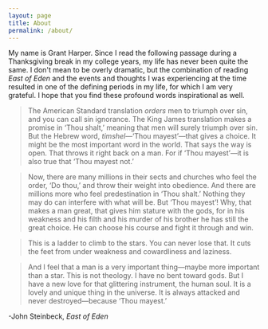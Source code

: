```yaml
---
layout: page
title: About
permalink: /about/
---
```


My name is Grant Harper. Since I read the following passage during a Thanksgiving break in my college years, my life has never been quite the same. I don't mean to be overly dramatic, but the combination of reading _East of Eden_ and the events and thoughts I was experiencing at the time resulted in one of the defining periods in my life, for which I am very grateful. I hope that you find these profound words inspirational as well.

>The American Standard translation _orders_ men to triumph over sin, and you can call sin ignorance. The King James translation makes a promise in ‘Thou shalt,’ meaning that men will surely triumph over sin. But the Hebrew word, _timshel_—‘Thou mayest’—that gives a choice. It might be the most important word in the world. That says the way is open. That throws it right back on a man. For if ‘Thou mayest’—it is also true that ‘Thou mayest not.’

>Now, there are many millions in their sects and churches who feel the order, ‘Do thou,’ and throw their weight into obedience. And there are millions more who feel predestination in ‘Thou shalt.’ Nothing they may do can interfere with what will be. But ‘Thou mayest’! Why, that makes a man great, that gives him stature with the gods, for in his weakness and his filth and his murder of his brother he has still the great choice. He can choose his course and fight it through and win.

>This is a ladder to climb to the stars. You can never lose that. It cuts the feet from under weakness and cowardliness and laziness.

>And I feel that a man is a very important thing—maybe more important than a star. This is not theology. I have no bent toward gods. But I have a new love for that glittering instrument, the human soul. It is a lovely and unique thing in the universe. It is always attacked and never destroyed—because ‘Thou mayest.’

-John Steinbeck, _East of Eden_
